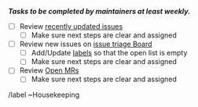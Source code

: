 _**Tasks to be completed by maintainers at least weekly.**_
<!-- Title the issue as "<ISO date> Maintainer Tasks" e.g. "2027-07-09 Maintainer Tasks" -->

- [ ] Review [recently updated issues](https://gitlab.com/gitlab-data/permifrost/-/issues/?sort=updated_desc)
    - [ ] Make sure next steps are clear and assigned
- [ ] Review new issues on [issue triage Board](https://gitlab.com/gitlab-data/permifrost/-/boards/4648238)
    - [ ] Add/Update [labels](https://gitlab.com/gitlab-data/permifrost/-/labels?subscribed=true) so that the open list is empty
    - [ ] Make sure next steps are clear and assigned
- [ ] Review [Open MRs](https://gitlab.com/gitlab-data/permifrost/-/merge_requests)
    - [ ] Make sure next steps are clear and assigned

/label ~Housekeeping
